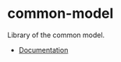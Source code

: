 # common-model

Library of the common model.

- [Documentation](https://nexus.bremersee.org/repository/maven-sites/common-model/1.1.1/index.html)

